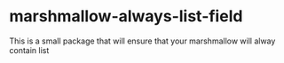 # marshmallow-always-list-field
This is a small package that will ensure that your marshmallow will alway contain list
